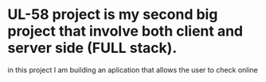 # UL-58  project is my second big project that involve both client and server side (FULL stack).

in this project I am building an aplication that allows the user to check online 

